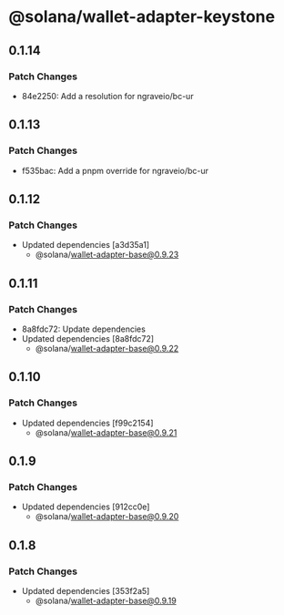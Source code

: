 # @solana/wallet-adapter-keystone

## 0.1.14

### Patch Changes

-   84e2250: Add a resolution for ngraveio/bc-ur

## 0.1.13

### Patch Changes

-   f535bac: Add a pnpm override for ngraveio/bc-ur

## 0.1.12

### Patch Changes

-   Updated dependencies [a3d35a1]
    -   @solana/wallet-adapter-base@0.9.23

## 0.1.11

### Patch Changes

-   8a8fdc72: Update dependencies
-   Updated dependencies [8a8fdc72]
    -   @solana/wallet-adapter-base@0.9.22

## 0.1.10

### Patch Changes

-   Updated dependencies [f99c2154]
    -   @solana/wallet-adapter-base@0.9.21

## 0.1.9

### Patch Changes

-   Updated dependencies [912cc0e]
    -   @solana/wallet-adapter-base@0.9.20

## 0.1.8

### Patch Changes

-   Updated dependencies [353f2a5]
    -   @solana/wallet-adapter-base@0.9.19

